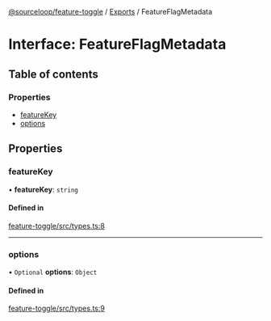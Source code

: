 [@sourceloop/feature-toggle](../README.md) / [Exports](../modules.md) / FeatureFlagMetadata

# Interface: FeatureFlagMetadata

## Table of contents

### Properties

- [featureKey](FeatureFlagMetadata.md#featurekey)
- [options](FeatureFlagMetadata.md#options)

## Properties

### featureKey

• **featureKey**: `string`

#### Defined in

[feature-toggle/src/types.ts:8](https://github.com/sourcefuse/loopback4-microservice-catalog/blob/00e854d46/packages/feature-toggle/src/types.ts#L8)

___

### options

• `Optional` **options**: `Object`

#### Defined in

[feature-toggle/src/types.ts:9](https://github.com/sourcefuse/loopback4-microservice-catalog/blob/00e854d46/packages/feature-toggle/src/types.ts#L9)
